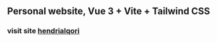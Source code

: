 ## Personal website,  Vue 3 + Vite + Tailwind CSS

### visit site [hendrialqori](https://hendrialqori.netlify.app)

